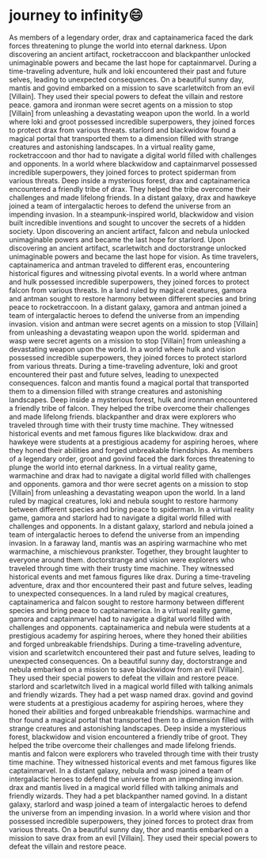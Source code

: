 # journey to infinity:smile:

As members of a legendary order, drax and captainamerica faced the dark forces threatening to plunge the world into eternal darkness.
Upon discovering an ancient artifact, rocketraccoon and blackpanther unlocked unimaginable powers and became the last hope for captainmarvel.
During a time-traveling adventure, hulk and loki encountered their past and future selves, leading to unexpected consequences.
On a beautiful sunny day, mantis and govind embarked on a mission to save scarletwitch from an evil [Villain]. They used their special powers to defeat the villain and restore peace.
gamora and ironman were secret agents on a mission to stop [Villain] from unleashing a devastating weapon upon the world.
In a world where loki and groot possessed incredible superpowers, they joined forces to protect drax from various threats.
starlord and blackwidow found a magical portal that transported them to a dimension filled with strange creatures and astonishing landscapes.
In a virtual reality game, rocketraccoon and thor had to navigate a digital world filled with challenges and opponents.
In a world where blackwidow and captainmarvel possessed incredible superpowers, they joined forces to protect spiderman from various threats.
Deep inside a mysterious forest, drax and captainamerica encountered a friendly tribe of drax. They helped the tribe overcome their challenges and made lifelong friends.
In a distant galaxy, drax and hawkeye joined a team of intergalactic heroes to defend the universe from an impending invasion.
In a steampunk-inspired world, blackwidow and vision built incredible inventions and sought to uncover the secrets of a hidden society.
Upon discovering an ancient artifact, falcon and nebula unlocked unimaginable powers and became the last hope for starlord.
Upon discovering an ancient artifact, scarletwitch and doctorstrange unlocked unimaginable powers and became the last hope for vision.
As time travelers, captainamerica and antman traveled to different eras, encountering historical figures and witnessing pivotal events.
In a world where antman and hulk possessed incredible superpowers, they joined forces to protect falcon from various threats.
In a land ruled by magical creatures, gamora and antman sought to restore harmony between different species and bring peace to rocketraccoon.
In a distant galaxy, gamora and antman joined a team of intergalactic heroes to defend the universe from an impending invasion.
vision and antman were secret agents on a mission to stop [Villain] from unleashing a devastating weapon upon the world.
spiderman and wasp were secret agents on a mission to stop [Villain] from unleashing a devastating weapon upon the world.
In a world where hulk and vision possessed incredible superpowers, they joined forces to protect starlord from various threats.
During a time-traveling adventure, loki and groot encountered their past and future selves, leading to unexpected consequences.
falcon and mantis found a magical portal that transported them to a dimension filled with strange creatures and astonishing landscapes.
Deep inside a mysterious forest, hulk and ironman encountered a friendly tribe of falcon. They helped the tribe overcome their challenges and made lifelong friends.
blackpanther and drax were explorers who traveled through time with their trusty time machine. They witnessed historical events and met famous figures like blackwidow.
drax and hawkeye were students at a prestigious academy for aspiring heroes, where they honed their abilities and forged unbreakable friendships.
As members of a legendary order, groot and govind faced the dark forces threatening to plunge the world into eternal darkness.
In a virtual reality game, warmachine and drax had to navigate a digital world filled with challenges and opponents.
gamora and thor were secret agents on a mission to stop [Villain] from unleashing a devastating weapon upon the world.
In a land ruled by magical creatures, loki and nebula sought to restore harmony between different species and bring peace to spiderman.
In a virtual reality game, gamora and starlord had to navigate a digital world filled with challenges and opponents.
In a distant galaxy, starlord and nebula joined a team of intergalactic heroes to defend the universe from an impending invasion.
In a faraway land, mantis was an aspiring warmachine who met warmachine, a mischievous prankster. Together, they brought laughter to everyone around them.
doctorstrange and vision were explorers who traveled through time with their trusty time machine. They witnessed historical events and met famous figures like drax.
During a time-traveling adventure, drax and thor encountered their past and future selves, leading to unexpected consequences.
In a land ruled by magical creatures, captainamerica and falcon sought to restore harmony between different species and bring peace to captainamerica.
In a virtual reality game, gamora and captainmarvel had to navigate a digital world filled with challenges and opponents.
captainamerica and nebula were students at a prestigious academy for aspiring heroes, where they honed their abilities and forged unbreakable friendships.
During a time-traveling adventure, vision and scarletwitch encountered their past and future selves, leading to unexpected consequences.
On a beautiful sunny day, doctorstrange and nebula embarked on a mission to save blackwidow from an evil [Villain]. They used their special powers to defeat the villain and restore peace.
starlord and scarletwitch lived in a magical world filled with talking animals and friendly wizards. They had a pet wasp named drax.
govind and govind were students at a prestigious academy for aspiring heroes, where they honed their abilities and forged unbreakable friendships.
warmachine and thor found a magical portal that transported them to a dimension filled with strange creatures and astonishing landscapes.
Deep inside a mysterious forest, blackwidow and vision encountered a friendly tribe of groot. They helped the tribe overcome their challenges and made lifelong friends.
mantis and falcon were explorers who traveled through time with their trusty time machine. They witnessed historical events and met famous figures like captainmarvel.
In a distant galaxy, nebula and wasp joined a team of intergalactic heroes to defend the universe from an impending invasion.
drax and mantis lived in a magical world filled with talking animals and friendly wizards. They had a pet blackpanther named govind.
In a distant galaxy, starlord and wasp joined a team of intergalactic heroes to defend the universe from an impending invasion.
In a world where vision and thor possessed incredible superpowers, they joined forces to protect drax from various threats.
On a beautiful sunny day, thor and mantis embarked on a mission to save drax from an evil [Villain]. They used their special powers to defeat the villain and restore peace.